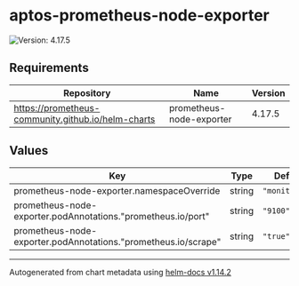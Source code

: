 # aptos-prometheus-node-exporter

![Version: 4.17.5](https://img.shields.io/badge/Version-4.17.5-informational?style=flat-square)

## Requirements

| Repository | Name | Version |
|------------|------|---------|
| https://prometheus-community.github.io/helm-charts | prometheus-node-exporter | 4.17.5 |

## Values

| Key | Type | Default | Description |
|-----|------|---------|-------------|
| prometheus-node-exporter.namespaceOverride | string | `"monitoring"` |  |
| prometheus-node-exporter.podAnnotations."prometheus.io/port" | string | `"9100"` |  |
| prometheus-node-exporter.podAnnotations."prometheus.io/scrape" | string | `"true"` |  |

----------------------------------------------
Autogenerated from chart metadata using [helm-docs v1.14.2](https://github.com/norwoodj/helm-docs/releases/v1.14.2)
